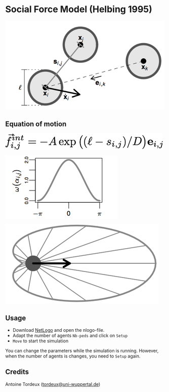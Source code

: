 # Social Force Model (Helbing 1995)

![Scenario](figs/peds.png)

## Equation of motion

![Scenario](figs/sfm.png)

![Scenario](figs/angle.png)

![Scenario](figs/forces.png)


## Usage 

- Download [NetLogo](https://ccl.northwestern.edu/netlogo/download.shtml) and open the nlogo-file.
- Adapt the number of agents `Nb-peds` and click on `Setup`
- `Move` to start the simulation

You can change the parameters while the simulation is running. However, when the number of agents is changes, you need to `Setup` again.

## Credits

Antoine Tordeux (tordeux@uni-wuppertal.de)
